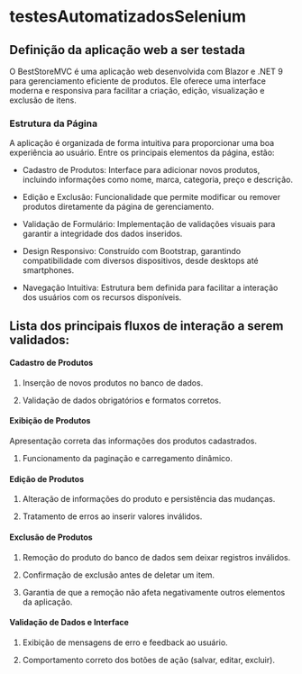 # testesAutomatizadosSelenium

## Definição da aplicação web a ser testada

O BestStoreMVC é uma aplicação web desenvolvida com Blazor e .NET 9 para gerenciamento eficiente de produtos. Ele oferece uma interface moderna e responsiva para facilitar a criação, edição, visualização e exclusão de itens.

### Estrutura da Página
A aplicação é organizada de forma intuitiva para proporcionar uma boa experiência ao usuário. Entre os principais elementos da página, estão:

- Cadastro de Produtos: Interface para adicionar novos produtos, incluindo informações como nome, marca, categoria, preço e descrição.

- Edição e Exclusão: Funcionalidade que permite modificar ou remover produtos diretamente da página de gerenciamento.

- Validação de Formulário: Implementação de validações visuais para garantir a integridade dos dados inseridos.

- Design Responsivo: Construído com Bootstrap, garantindo compatibilidade com diversos dispositivos, desde desktops até smartphones.
- Navegação Intuitiva: Estrutura bem definida para facilitar a interação dos usuários com os recursos disponíveis.

## Lista dos principais fluxos de interação a serem validados:

#### **Cadastro de Produtos**

1. Inserção de novos produtos no banco de dados.

2. Validação de dados obrigatórios e formatos corretos.

#### **Exibição de Produtos**

Apresentação correta das informações dos produtos cadastrados.

1. Funcionamento da paginação e carregamento dinâmico.

#### **Edição de Produtos**

1. Alteração de informações do produto e persistência das mudanças.

2. Tratamento de erros ao inserir valores inválidos.

#### **Exclusão de Produtos**

1. Remoção do produto do banco de dados sem deixar registros inválidos.

2. Confirmação de exclusão antes de deletar um item.

3. Garantia de que a remoção não afeta negativamente outros elementos da aplicação.

#### **Validação de Dados e Interface**

1. Exibição de mensagens de erro e feedback ao usuário.

2. Comportamento correto dos botões de ação (salvar, editar, excluir).
